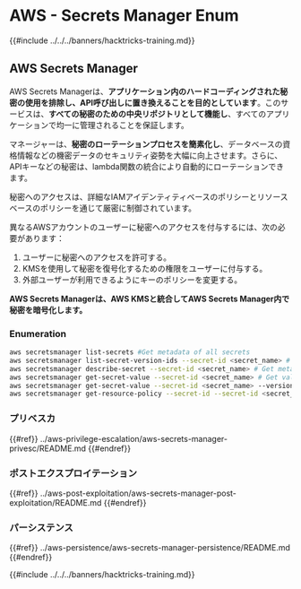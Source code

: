 # AWS - Secrets Manager Enum

{{#include ../../../banners/hacktricks-training.md}}

## AWS Secrets Manager

AWS Secrets Managerは、**アプリケーション内のハードコーディングされた秘密の使用を排除し、API呼び出しに置き換えることを目的としています**。このサービスは、**すべての秘密のための中央リポジトリとして機能し**、すべてのアプリケーションで均一に管理されることを保証します。

マネージャーは、**秘密のローテーションプロセスを簡素化し**、データベースの資格情報などの機密データのセキュリティ姿勢を大幅に向上させます。さらに、APIキーなどの秘密は、lambda関数の統合により自動的にローテーションできます。

秘密へのアクセスは、詳細なIAMアイデンティティベースのポリシーとリソースベースのポリシーを通じて厳密に制御されています。

異なるAWSアカウントのユーザーに秘密へのアクセスを付与するには、次の必要があります：

1. ユーザーに秘密へのアクセスを許可する。
2. KMSを使用して秘密を復号化するための権限をユーザーに付与する。
3. 外部ユーザーが利用できるようにキーのポリシーを変更する。

**AWS Secrets Managerは、AWS KMSと統合してAWS Secrets Manager内で秘密を暗号化します。**

### **Enumeration**
```bash
aws secretsmanager list-secrets #Get metadata of all secrets
aws secretsmanager list-secret-version-ids --secret-id <secret_name> # Get versions
aws secretsmanager describe-secret --secret-id <secret_name> # Get metadata
aws secretsmanager get-secret-value --secret-id <secret_name> # Get value
aws secretsmanager get-secret-value --secret-id <secret_name> --version-id <version-id> # Get value of a different version
aws secretsmanager get-resource-policy --secret-id --secret-id <secret_name>
```
### プリベスカ

{{#ref}}
../aws-privilege-escalation/aws-secrets-manager-privesc/README.md
{{#endref}}

### ポストエクスプロイテーション

{{#ref}}
../aws-post-exploitation/aws-secrets-manager-post-exploitation/README.md
{{#endref}}

### パーシステンス

{{#ref}}
../aws-persistence/aws-secrets-manager-persistence/README.md
{{#endref}}

{{#include ../../../banners/hacktricks-training.md}}

